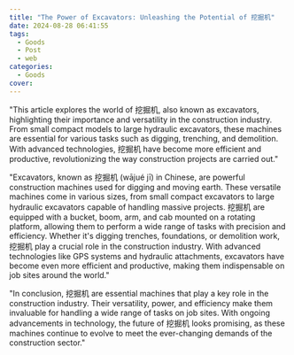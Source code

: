 ```yaml
---
title: "The Power of Excavators: Unleashing the Potential of 挖掘机"
date: 2024-08-28 06:41:55
tags:
  - Goods
  - Post
  - web
categories:
  - Goods
cover: 
---
```


"This article explores the world of 挖掘机, also known as excavators, highlighting their importance and versatility in the construction industry. From small compact models to large hydraulic excavators, these machines are essential for various tasks such as digging, trenching, and demolition. With advanced technologies, 挖掘机 have become more efficient and productive, revolutionizing the way construction projects are carried out."

"Excavators, known as 挖掘机 (wājué jī) in Chinese, are powerful construction machines used for digging and moving earth. These versatile machines come in various sizes, from small compact excavators to large hydraulic excavators capable of handling massive projects. 挖掘机 are equipped with a bucket, boom, arm, and cab mounted on a rotating platform, allowing them to perform a wide range of tasks with precision and efficiency. Whether it's digging trenches, foundations, or demolition work, 挖掘机 play a crucial role in the construction industry. With advanced technologies like GPS systems and hydraulic attachments, excavators have become even more efficient and productive, making them indispensable on job sites around the world."

"In conclusion, 挖掘机 are essential machines that play a key role in the construction industry. Their versatility, power, and efficiency make them invaluable for handling a wide range of tasks on job sites. With ongoing advancements in technology, the future of 挖掘机 looks promising, as these machines continue to evolve to meet the ever-changing demands of the construction sector."
